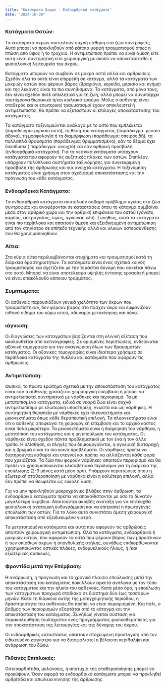 ```yaml
---
title: "Κατάγματα Άκρων - Ενδοαρθρικά κατάγματα"
date: "2024-10-30"
---
```


### Κατάγματα Οστών:

Τα κατάγματα άκρων αποτελούν συχνή πάθηση στα ζώα συντροφιάς. Αυτά μπορεί να προκληθούν από κάποια μορφή τραυματισμού όπως η πτώση από ύψος ή το τροχαίο. Η αντιμετώπιση πρέπει να είναι άμεση είτε αυτή είναι συντηρητική είτε χειρουργική με σκοπό να αποκατασταθεί η φυσιολογική λειτουργία του άκρου.

Κατάγματα μπορούν να συμβούν σε μακρά οστά αλλά και αρθρώσεις. Σχεδόν όλα τα οστά είναι επιρρεπή σε κάταγμα, αλλά τα κατάγματα των μακριών οστών που φέρουν βάρος (βραχιόνιο, κερκίδα, μηριαίο και κνήμη) και της λεκάνης είναι τα πιο συνηθισμένα. Τα κατάγματα, από μόνα τους, δεν είναι σχεδόν ποτέ απειλητικά για τη ζωή, αλλά μπορεί να συνυπάρχει ταυτόχρονα θωρακικό ή/και κοιλιακό τραύμα. Μόλις ο ασθενής είναι σταθερός και οι εσωτερικοί τραυματισμοί έχουν αποκλειστεί ή αντιμετωπιστεί, θα πρέπει να εξεταστούν οι επιλογές αποκατάστασης του κατάγματος.

Τα κατάγματα ταξινομούνται ανάλογα με το οστό που εμπλέκεται (παράδειγμα: μηριαίο οστό), τη θέση του κατάγματος (παράδειγμα: μεσαίο άξονα), τη μορφολογία ή τη διαμόρφωση (παράδειγμα: σπειροειδή), τα πολλαπλά θραύσματα (παράδειγμα: θρυμματισμένο), εάν το δέρμα έχει διεισδύσει ( παράδειγμα: ανοιχτό) και εάν αρθρική προσβολή (ενδοαρθρικά κατάγματα). Για τα νεανικά κατάγματα υπάρχουν κατάγματα που αφορούν τις αυξητικές πλάκες των οστών. Επιπλέον, υπάρχουν πολύπλοκα συστήματα ταξινόμησης για συγκεκριμένη προσβολή της άρθρωσης και για ανοιχτά κατάγματα. Η ταξινόμηση κατάγματος είναι χρήσιμη στον σχεδιασμό αποκατάστασης και την πρόγνωση του κάθε κατάγματος.

### Ενδοαρθρικά Κατάγματα:

Τα ενδοαρθρικά κατάγματα αποτελούν σοβαρό πρόβλημα υγείας στα ζώα συντροφιάς και αναφέρονται σε καταστάσεις όπου το κάταγμα συμβαίνει μέσα στον αρθρικό χώρο και την αρθρική επιφάνεια του οστού (γόνατο, καρπός, αστράγαλος, ώμος, αγκώνας κλπ). Συνήθως, αυτά τα κατάγματα είναι πιο περίπλοκα και απαιτούν άμεση και εξειδικευμένη αντιμετώπιση από τον κτηνίατρο σε επίπεδο τεχνικής αλλά και υλικών οστεοσύνθεσης που θα χρησιμοποιηθούν.

### Αίτια:

Στα κύρια αίτια περιλαμβάνονται ατυχήματα και τραυματισμοί κατά τη διάρκεια δραστηριοτήτων. Τα κατάγματα είναι ένας σχετικά κοινός τραυματισμός και σχετίζεται με την τεράστια δύναμη που ασκείται πάνω στο οστό. Μπορεί να είναι αποτέλεσμα υψηλής έντασης εργασία ή μπορεί να είναι επακόλουθο κάποιου τραύματος.

### Συμπτώματα:

Οι ασθενείς παρουσιάζουν γενικά χωλότητα των άκρων που τραυματίστηκαν, δεν φέρουν βάρος στο πάσχον άκρο και εμφανίζουν πιθανό οίδημα του γύρω ιστού, αδυναμία μετακίνησης και πόνο.

### ιάγνωση:

Οι διαγνώσεις των καταγμάτων βασίζονται στη κλινική εξέταση που ακολουθείται από ακτινογραφίες. Σε ορισμένες περιπτώσεις, ενδείκνυται αξονική τομογραφία για την αναγνώριση όλων των θραυσμάτων κατάγματος. Οι αξονικές τομογραφίες είναι ιδιαίτερα χρήσιμες σε περίπλοκα κατάγματα της πυέλου και κατάγματα που αφορούν τις αρθρώσεις.

### Αντιμετώπιση:

Φυσικά, το πρώτο ερώτημα σχετικά με την αποκατάσταση του κατάγματος είναι εάν ο ασθενής χρειάζεται χειρουργική επέμβαση ή μπορεί να αντιμετωπιστεί συντηρητικά με νάρθηκες και περιορισμό. Τα μη μετατοπισμένα κατάγματα, ειδικά σε νεαρά ζώα είναι συχνά αντιμετωπίσιμα με εξωτερική υποστήριξη, γνωστά και ως νάρθηκες. Η συντηρητική θεραπεία με νάρθηκες έχει πλεονεκτήματα και μειονεκτήματα όπως κάθε θεραπευτική επιλογή. Τα πλεονεκτήματα είναι ότι ο ασθενής αποφεύγει τη χειρουργική επέμβαση και το αρχικό κόστος είναι πολύ μικρότερο. Τα μειονεκτήματα είναι η διαχείριση του νάρθηκα, η μετατόπιση του κατάγματος και η μη επούλωση του κατάγματος. Οι νάρθηκες είναι σχεδόν πάντα προβληματικοί με τον ένα ή τον άλλο τρόπο. Η ολίσθηση, οι πληγές που δημιουργούνται, η αγγειακή διαταραχή και η βρωμιά είναι τα πιο κοινά προβλήματα. Οι νάρθηκες πρέπει να διατηρούνται καθαροί και στεγνοί και πρέπει να αλλάζονται κάθε φορά που χρειάζεται. Τα ζώα που φορούν νάρθηκες απαιτούν περιορισμό και θα πρέπει να χρησιμοποιούνται ελισαβετιανά περιλαίμια για τη διάρκεια της επούλωσης (2-3 μήνες κατά μέσο όρο). Υπάρχουν περιπτώσεις όπου η εξωτερική σταθεροποίηση με νάρθηκα είναι η καλύτερη επιλογή, αλλά δεν πρέπει να θεωρείται ως εύκολη λύση.

Για να μην προκληθούν μακροχρόνιες βλάβες στην άρθρωση, τα ενδοαρθρικά κατάγματα πρέπει να αποκαθίστανται με όσο το δυνατόν μεγαλύτερη ακρίβεια. Απαιτούνται ακριβής ανάταξη για να επιτευχθεί φυσιολογική ανατομική ευθυγράμμιση και να επιτραπεί η πρωτογενής επούλωση των οστών. Για το λόγο αυτό συνιστάται άμεση χειρουργική αποκατάσταση από εξειδικευμένο γιατρό.

Τα μετατοπισμένα κατάγματα και αυτά που αφορούν τις αρθρώσεις απαιτούν χειρουργική αντιμετώπιση. Όλα τα κατάγματα, ενδοαρθρικά ή μακριών οστών, που αφορούν τα οστά που φέρουν βάρος των μπροστινών ή των οπίσθιων άκρων ή σπονδυλικής στήλης, συνήθως επιδιορθώνονται χρησιμοποιώντας οστικές πλάκες, ενδομυελικούς ήλους, ή /και εξωτερικές συσκευές.

### Φροντίδα μετά την Επέμβαση:

Η ανάρρωση, η πρόγνωση και το χρονικό πλαίσιο επούλωσης μετά την αποκατάσταση του κατάγματος ποικίλλουν αρκετά ανάλογα με τον τύπο του κατάγματος και την ηλικία του ασθενούς. Κατά μέσο όρο, η επούλωση των καταγμάτων προχωρά σταδιακά σε διάστημα δύο έως τεσσάρων μηνών. Κατά τη διάρκεια αυτής της μετεγχειρητικής περιόδου, η δραστηριότητα του ασθενούς θα πρέπει να είναι περιορισμένη. Και πάλι, ο βαθμός των περιορισμών εξαρτάται από το κάταγμα και την αποκατάσταση του κατάγματος. Συνήθως γίνεται σύσταση για παρακολούθηση τουλάχιστον ενός προγράμματος φυσικοθεραπείας για την αποκατάσταση της λειτουργίας και της δύναμης του άκρου.

Οι ενδοαρθρικές καταστάσεις απαιτούν στοχευμένη προσέγγιση από τον ειδικευμένο κτηνίατρο για να διασφαλιστεί η βέλτιστη περίθαλψη και ανάρρωση του ζώου.

### Πιθανές Επιπλοκές:

Οστεοαρθρίτιδα, μολύνσεις, ή αποτυχία της σταθεροποίησης μπορεί να προκύψουν. Όσον αφορά τα ενδοαρθρικά κατάγματα μπορεί να προκληθεί αρθρίτιδα και απώλεια κίνησης της άρθρωσης.
